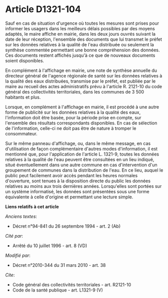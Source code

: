 # Article D1321-104

Sauf en cas de situation d'urgence où toutes les mesures sont prises pour informer les usagers dans les meilleurs délais
possibles par des moyens adaptés, le maire affiche en mairie, dans les deux jours ouvrés suivant la date de leur réception,
l'ensemble des documents que lui transmet le préfet sur les données relatives à la qualité de l'eau distribuée ou seulement
la synthèse commentée permettant une bonne compréhension des données. Ces documents restent affichés jusqu'à ce que de
nouveaux documents soient disponibles. 

En complément à l'affichage en mairie, une note de synthèse annuelle du directeur général de l'agence régionale de santé sur
les données relatives à la qualité des eaux distribuées, transmise par le préfet, est publiée par le maire au recueil des
actes administratifs prévu à l'article R. 2121-10 du code général des collectivités territoriales, dans les communes de 3 500
habitants et plus. 

Lorsque, en complément à l'affichage en mairie, il est procédé à une autre forme de publicité sur les données relatives à la
qualité des eaux, l'information doit être basée, pour la période prise en compte, sur l'ensemble des résultats correspondants
disponibles. En cas de sélection de l'information, celle-ci ne doit pas être de nature à tromper le consommateur. 

Sur le même panneau d'affichage, ou, dans le même message, en cas d'utilisation de façon complémentaire d'autres modes
d'information, il est mentionné que, pour l'application de l'article L. 1321-9, toutes les données relatives à la qualité de
l'eau peuvent être consultées en un lieu indiqué, situé éventuellement dans une autre commune en cas d'intervention d'un
groupement de communes dans la distribution de l'eau. En ce lieu, auquel le public peut facilement avoir accès pendant les
heures normales d'ouverture, sont tenues à la disposition directe du public les données relatives au moins aux trois
dernières années. Lorsqu'elles sont portées sur un système informatisé, les données sont présentées sous une forme
équivalente à celle d'origine et permettant une lecture simple.

**Liens relatifs à cet article**

_Anciens textes_:

  - Décret n°94-841 du 26 septembre 1994 - art. 2 (Ab)

_Cité par_:

  - Arrêté du 10 juillet 1996 - art. 8 (VD)

_Modifié par_:

  - Décret n°2010-344 du 31 mars 2010 - art. 38

_Cite_:

  - Code général des collectivités territoriales - art. R2121-10
  - Code de la santé publique - art. L1321-9 (V)
